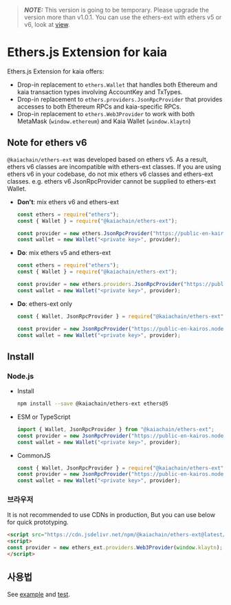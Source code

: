 > **_NOTE:_**
> This version is going to be temporary.
> Please upgrade the version more than v1.0.1. You can use the ethers-ext with ethers v5 or v6, look at [view](/references/sdk/ethers-ext/getting-started/).

# Ethers.js Extension for kaia

Ethers.js Extension for kaia offers:

- Drop-in replacement to `ethers.Wallet` that handles both Ethereum and kaia transaction types
  involving AccountKey and TxTypes.
- Drop-in replacement to `ethers.providers.JsonRpcProvider` that provides accesses to both Ethereum RPCs and
  kaia-specific RPCs.
- Drop-in replacement to `ethers.Web3Provider` to work with both MetaMask (`window.ethereum`) and Kaia Wallet (`window.klaytn`)

## Note for ethers v6

`@kaiachain/ethers-ext` was developed based on ethers v5. As a result, ethers v6 classes are incompatible with ethers-ext classes. If you are using ethers v6 in your codebase, do not mix ethers v6 classes and ethers-ext classes. e.g. ethers v6 JsonRpcProvider cannot be supplied to ethers-ext Wallet.

- **Don't**: mix ethers v6 and ethers-ext
  ```js
  const ethers = require("ethers");
  const { Wallet } = require("@kaiachain/ethers-ext");

  const provider = new ethers.JsonRpcProvider("https://public-en-kairos.node.kaia.io");
  const wallet = new Wallet("<private key>", provider);
  ```
- **Do**: mix ethers v5 and ethers-ext
  ```js
  const ethers = require("ethers");
  const { Wallet } = require("@kaiachain/ethers-ext");

  const provider = new ethers.providers.JsonRpcProvider("https://public-en-kairos.node.kaia.io");
  const wallet = new Wallet("<private key>", provider);
  ```
- **Do**: ethers-ext only
  ```js
  const { Wallet, JsonRpcProvider } = require("@kaiachain/ethers-ext");

  const provider = new JsonRpcProvider("https://public-en-kairos.node.kaia.io");
  const wallet = new Wallet("<private key>", provider);
  ```

## Install

### Node.js

- Install
  ```sh
  npm install --save @kaiachain/ethers-ext ethers@5
  ```
- ESM or TypeScript
  ```ts
  import { Wallet, JsonRpcProvider } from "@kaiachain/ethers-ext";
  const provider = new JsonRpcProvider("https://public-en-kairos.node.kaia.io");
  const wallet = new Wallet("<private key>", provider);
  ```
- CommonJS
  ```js
  const { Wallet, JsonRpcProvider } = require("@kaiachain/ethers-ext");
  const provider = new JsonRpcProvider("https://public-en-kairos.node.kaia.io");
  const wallet = new Wallet("<private key>", provider);
  ```

### 브라우저

It is not recommended to use CDNs in production, But you can use below for quick prototyping.

```html
<script src="https://cdn.jsdelivr.net/npm/@kaiachain/ethers-ext@latest/dist/ethers-ext.bundle.js"></script>
<script>
const provider = new ethers_ext.providers.Web3Provider(window.klaytn);
</script>
```

## 사용법

See [example](./example) and [test](./test).

